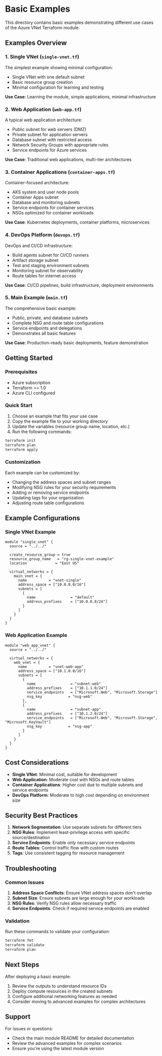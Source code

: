 # Basic Examples

This directory contains basic examples demonstrating different use cases of the Azure VNet Terraform module.

## Examples Overview

### 1. Single VNet (`single-vnet.tf`)
The simplest example showing minimal configuration:
- Single VNet with one default subnet
- Basic resource group creation
- Minimal configuration for learning and testing

**Use Case**: Learning the module, simple applications, minimal infrastructure

### 2. Web Application (`web-app.tf`)
A typical web application architecture:
- Public subnet for web servers (DMZ)
- Private subnet for application servers
- Database subnet with restricted access
- Network Security Groups with appropriate rules
- Service endpoints for Azure services

**Use Case**: Traditional web applications, multi-tier architectures

### 3. Container Applications (`container-apps.tf`)
Container-focused architecture:
- AKS system and user node pools
- Container Apps subnet
- Database and monitoring subnets
- Service endpoints for container services
- NSGs optimized for container workloads

**Use Case**: Kubernetes deployments, container platforms, microservices

### 4. DevOps Platform (`devops.tf`)
DevOps and CI/CD infrastructure:
- Build agents subnet for CI/CD runners
- Artifact storage subnet
- Test and staging environment subnets
- Monitoring subnet for observability
- Route tables for internet access

**Use Case**: CI/CD pipelines, build infrastructure, deployment environments

### 5. Main Example (`main.tf`)
The comprehensive basic example:
- Public, private, and database subnets
- Complete NSG and route table configurations
- Service endpoints and delegations
- Demonstrates all basic features

**Use Case**: Production-ready basic deployments, feature demonstration

## Getting Started

### Prerequisites
- Azure subscription
- Terraform >= 1.0
- Azure CLI configured

### Quick Start
1. Choose an example that fits your use case
2. Copy the example file to your working directory
3. Update the variables (resource group name, location, etc.)
4. Run the following commands:

```bash
terraform init
terraform plan
terraform apply
```

### Customization
Each example can be customized by:
- Changing the address spaces and subnet ranges
- Modifying NSG rules for your security requirements
- Adding or removing service endpoints
- Updating tags for your organization
- Adjusting route table configurations

## Example Configurations

### Single VNet Example
```hcl
module "single_vnet" {
  source = "../../"

  create_resource_group = true
  resource_group_name   = "rg-single-vnet-example"
  location             = "East US"

  virtual_networks = {
    main_vnet = {
      name          = "vnet-single"
      address_space = ["10.0.0.0/16"]
      subnets = [
        {
          name                = "default"
          address_prefixes    = ["10.0.0.0/24"]
        }
      ]
    }
  }
}
```

### Web Application Example
```hcl
module "web_app_vnet" {
  source = "../../"

  virtual_networks = {
    web_vnet = {
      name          = "vnet-web-app"
      address_space = ["10.1.0.0/16"]
      subnets = [
        {
          name                = "subnet-web"
          address_prefixes    = ["10.1.1.0/24"]
          service_endpoints   = ["Microsoft.Web", "Microsoft.Storage"]
          nsg_key            = "nsg-web"
        },
        {
          name                = "subnet-app"
          address_prefixes    = ["10.1.2.0/24"]
          service_endpoints   = ["Microsoft.Web", "Microsoft.Storage", "Microsoft.KeyVault"]
          nsg_key            = "nsg-app"
        }
      ]
    }
  }
}
```

## Cost Considerations

- **Single VNet**: Minimal cost, suitable for development
- **Web Application**: Moderate cost with NSGs and route tables
- **Container Applications**: Higher cost due to multiple subnets and service endpoints
- **DevOps Platform**: Moderate to high cost depending on environment size

## Security Best Practices

1. **Network Segmentation**: Use separate subnets for different tiers
2. **NSG Rules**: Implement least-privilege access with specific source/destination
3. **Service Endpoints**: Enable only necessary service endpoints
4. **Route Tables**: Control traffic flow with custom routes
5. **Tags**: Use consistent tagging for resource management

## Troubleshooting

### Common Issues
1. **Address Space Conflicts**: Ensure VNet address spaces don't overlap
2. **Subnet Size**: Ensure subnets are large enough for your workloads
3. **NSG Rules**: Verify NSG rules allow necessary traffic
4. **Service Endpoints**: Check if required service endpoints are enabled

### Validation
Run these commands to validate your configuration:
```bash
terraform fmt
terraform validate
terraform plan
```

## Next Steps

After deploying a basic example:
1. Review the outputs to understand resource IDs
2. Deploy compute resources in the created subnets
3. Configure additional networking features as needed
4. Consider moving to advanced examples for complex architectures

## Support

For issues or questions:
- Check the main module README for detailed documentation
- Review the advanced examples for complex scenarios
- Ensure you're using the latest module version 